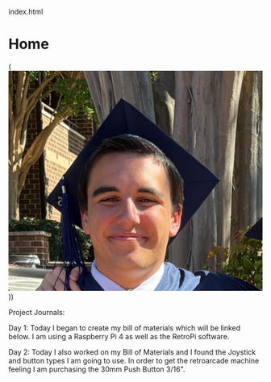 index.html
# Home

(![Headshot](image.png)))

Project Journals: 

Day 1: 
Today I began to create my bill of materials which will be linked below. I am using a Raspberry Pi 4 as well as the RetroPi software.

Day 2:
Today I also worked on my Bill of Materials and I found the Joystick and button types I am going to use. In order to get the retroarcade machine feeling I am purchasing the 30mm Push Button 3/16".
